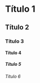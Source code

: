 <!-- Cabeçalhos -->
# Título 1
## Título 2
### Título 3
#### Título 4
##### Título 5
###### Título 6